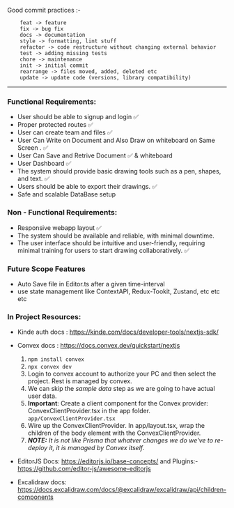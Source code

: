 Good commit practices :-

```
    feat -> feature
    fix -> bug fix
    docs -> documentation
    style -> formatting, lint stuff
    refactor -> code restructure without changing external behavior
    test -> adding missing tests
    chore -> maintenance
    init -> initial commit
    rearrange -> files moved, added, deleted etc
    update -> update code (versions, library compatibility)
```



---

### Functional Requirements:
- User should be able to signup and login ✅
- Proper protected routes ✅
- User can create team and files ✅
- User Can Write on Document and Also Draw on whiteboard on Same Screen . ✅ 
- User Can Save and Retrive Document ✅ & whiteboard
- User Dashboard ✅
- The system should provide basic drawing tools such as a pen, shapes, and text. ✅
- Users should be able to export their drawings. ✅
- Safe and scalable DataBase setup


### Non - Functional Requirements:
- Responsive webapp layout ✅
- The system should be available and reliable, with minimal downtime.
- The user interface should be intuitive and user-friendly, requiring minimal training for users to start drawing collaboratively. ✅

### Future Scope Features
- Auto Save file in Editor.ts after a given time-interval
- use state management like ContextAPI, Redux-Tookit, Zustand, etc etc etc

### In Project Resources: 

- Kinde auth docs : https://kinde.com/docs/developer-tools/nextjs-sdk/

- Convex docs : https://docs.convex.dev/quickstart/nextjs
    1. `npm install convex`
    2. `npx convex dev`
    3. Login to convex account to authorize your PC and then select the project. Rest is managed by convex. 
    4. We can skip the _sample data_ step as we are going to have actual user data.
    5. **Important**: Create a client component for the Convex provider: ConvexClientProvider.tsx in the app folder. `app/ConvexClientProvider.tsx`
    6. Wire up the ConvexClientProvider. In app/layout.tsx, wrap the children of the body element with the ConvexClientProvider.
    7. _**NOTE:** It is not like Prisma that whatver changes we do we've to re-deploy it, it is managed by Convex itself_.

- EditorJS Docs: https://editorjs.io/base-concepts/ and Plugins:- https://github.com/editor-js/awesome-editorjs

- Excalidraw docs: https://docs.excalidraw.com/docs/@excalidraw/excalidraw/api/children-components 
